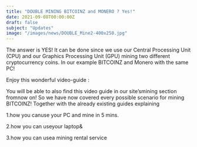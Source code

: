 ```yaml
---
title: "DOUBLE MINING BITCOINZ and MONERO ? Yes!"
date: 2021-09-08T00:00:00Z
draft: false
subject: "Updates"
image: "/images/news/DOUBLE_Mine2-400x250.jpg"
---
```


The answer is YES! It can be done since we use our Central Processing Unit (CPU) and our Graphics Processing Unit (GPU) mining two different cryptocurrency coins. In our example BITCOINZ and Monero with the same PC!

Enjoy this wonderful video-guide :

You will be able to also find this video guide in our site’smining section fromnow on! So we have now covered every possible scenario for mining BITCOINZ! Together with the already existing guides explaining

1.how you canuse your PC and mine in 5 mins.

2.how you can useyour laptop&

3.how you can usea mining rental service
